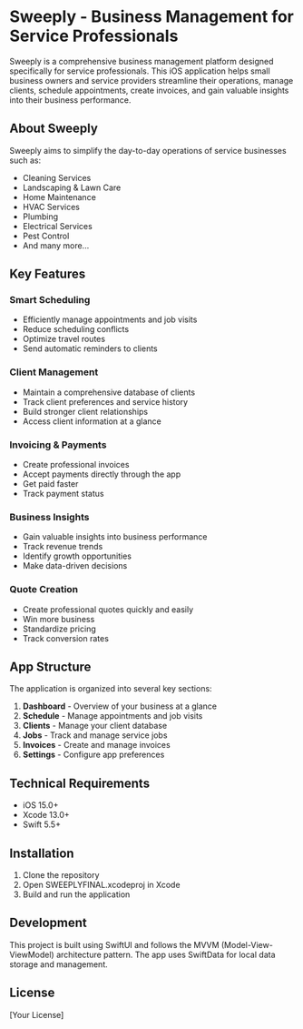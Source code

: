 # Sweeply - Business Management for Service Professionals

Sweeply is a comprehensive business management platform designed specifically for service professionals. This iOS application helps small business owners and service providers streamline their operations, manage clients, schedule appointments, create invoices, and gain valuable insights into their business performance.

## About Sweeply

Sweeply aims to simplify the day-to-day operations of service businesses such as:
- Cleaning Services
- Landscaping & Lawn Care
- Home Maintenance
- HVAC Services
- Plumbing
- Electrical Services
- Pest Control
- And many more...

## Key Features

### Smart Scheduling
- Efficiently manage appointments and job visits
- Reduce scheduling conflicts
- Optimize travel routes
- Send automatic reminders to clients

### Client Management
- Maintain a comprehensive database of clients
- Track client preferences and service history
- Build stronger client relationships
- Access client information at a glance

### Invoicing & Payments
- Create professional invoices
- Accept payments directly through the app
- Get paid faster
- Track payment status

### Business Insights
- Gain valuable insights into business performance
- Track revenue trends
- Identify growth opportunities
- Make data-driven decisions

### Quote Creation
- Create professional quotes quickly and easily
- Win more business
- Standardize pricing
- Track conversion rates

## App Structure

The application is organized into several key sections:

1. **Dashboard** - Overview of your business at a glance
2. **Schedule** - Manage appointments and job visits
3. **Clients** - Manage your client database
4. **Jobs** - Track and manage service jobs
5. **Invoices** - Create and manage invoices
6. **Settings** - Configure app preferences

## Technical Requirements

- iOS 15.0+
- Xcode 13.0+
- Swift 5.5+

## Installation

1. Clone the repository
2. Open SWEEPLYFINAL.xcodeproj in Xcode
3. Build and run the application

## Development

This project is built using SwiftUI and follows the MVVM (Model-View-ViewModel) architecture pattern. The app uses SwiftData for local data storage and management.

## License

[Your License] 